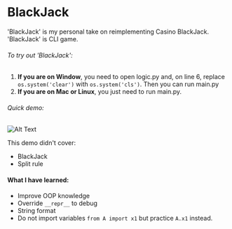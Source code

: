 # BlackJack
'BlackJack' is my personal take on reimplementing Casino BlackJack.
'BlackJack' is CLI game.

###### To try out 'BlackJack':
1) ****If you are on Window****, you need to open logic.py and, on line 6, replace `os.system('clear')` with `os.system('cls')`. Then you can run main.py
2) **If you are on Mac or Linux**, you just need to run main.py.

###### Quick demo:
![Alt Text](https://media.giphy.com/media/PnCHTtABhMxFkP2y6U/giphy.gif)

This demo didn't cover:
- BlackJack 
- Split rule

#### **What I have learned:**
- Improve OOP knowledge
- Override `__repr__` to debug
- String format
- Do not import variables `from A import x1` but practice `A.x1` instead.
